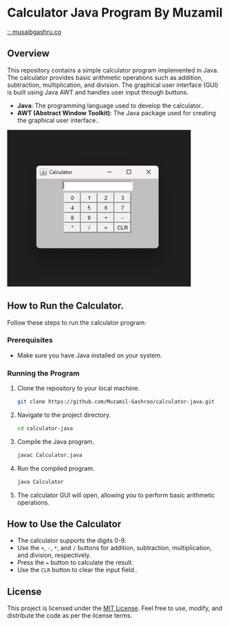 # Calculator Java Program By Muzamil
<a href="musaibgashru.co">::  musaibgashru.co </a>

## Overview
This repository contains a simple calculator program implemented in Java. The calculator provides basic arithmetic operations such as addition, subtraction, multiplication, and division. The graphical user interface (GUI) is built using Java AWT and handles user input through buttons.
- **Java**: The programming language used to develop the calculator..
- **AWT (Abstract Window Toolkit)**: The Java package used for creating the graphical user interface..

![Calculator-Image](GUI.png)


## How to Run the Calculator.
Follow these steps to run the calculator program:

### Prerequisites
- Make sure you have Java installed on your system.

### Running the Program
1. Clone the repository to your local machine.
   ```bash
   git clone https://github.com/Muzamil-Gashroo/calculator-java.git
   ```

2. Navigate to the project directory.
   ```bash
   cd calculator-java
   ```

3. Compile the Java program.
   ```bash
   javac Calculator.java
   ```

4. Run the compiled program.
   ```bash
   java Calculator
   ```

5. The calculator GUI will open, allowing you to perform basic arithmetic operations.

## How to Use the Calculator
- The calculator supports the digits 0-9.
- Use the `+`, `-`, `*`, and `/` buttons for addition, subtraction, multiplication, and division, respectively.
- Press the `=` button to calculate the result.
- Use the `CLR` button to clear the input field..

## License
This project is licensed under the [MIT License](LICENSE). Feel free to use, modify, and distribute the code as per the license terms.

